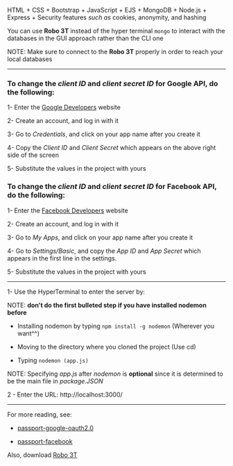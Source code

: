 HTML + CSS + Bootstrap + JavaScript + EJS + MongoDB + Node.js + Express + Security features *such as* cookies, anonymity, and hashing

You can use **Robo 3T** instead of the hyper terminal `mongo` to interact with the databases in the GUI approach rather than the CLI one

NOTE: Make sure to connect to the **Robo 3T** properly in order to reach your local databases

-----------------

### To change the *client ID* and *client secret ID* for **Google** API, do the following:

1- Enter the [Google Developers](https://console.cloud.google.com/apis/dashboard) website

2- Create an account, and log in with it

3- Go to *Credentials*, and click on your app name after you create it

4- Copy the *Client ID* and *Client Secret* which appears on the above right side of the screen

5- Substitute the values in the project with yours

### To change the *client ID* and *client secret ID* for **Facebook** API, do the following:

1- Enter the [Facebook Developers](https://developers.facebook.com/) website

2- Create an account, and log in with it

3- Go to *My Apps*, and click on your app name after you create it

4- Go to *Settings/Basic*, and copy the *App ID* and *App Secret* which appears in the first line in the settings.

5- Substitute the values in the project with yours

-----------------

1- Use the HyperTerminal to enter the server by:

NOTE: **don't do the first bulleted step if you have installed nodemon before**

- Installing nodemon by typing `npm install -g nodemon` (Wherever you want^^)

- Moving to the directory where you cloned the project (Use cd)

- Typing `nodemon (app.js)`

NOTE: Specifying *app.js* after *nodemon* is **optional** since it is determined to be the main file in *package.JSON*

2 - Enter the URL: http://localhost:3000/

-----------------

For more reading, see:

- [passport-google-oauth2.0](http://www.passportjs.org/packages/passport-google-oauth20/)

- [passport-facebook](http://www.passportjs.org/packages/passport-facebook/)

Also, download [Robo 3T](https://robomongo.org/download)
